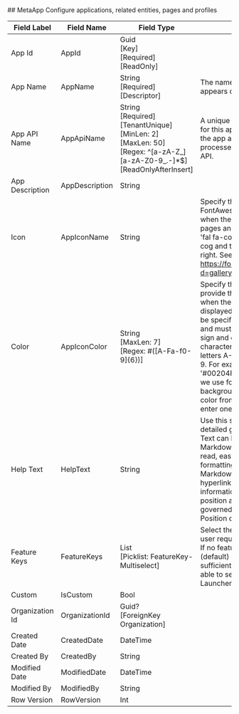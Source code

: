 # 

﻿## MetaApp
Configure applications, related entities, pages and profiles 
  
| Field Label | Field Name | Field Type | Description |  
| ---- | ---- | ---- | ---- |  
| App Id | AppId | Guid<br/>  [Key]<br/>  [Required]<br/>  [ReadOnly] |  |  
| App Name | AppName | String<br/>  [Required]<br/>  [Descriptor] | The name of the App as it appears on pages and forms |  
| App API Name | AppApiName | String<br/>  [Required]<br/>  [TenantUnique]<br/>  [MinLen: 2]<br/>  [MaxLen: 50]<br/>  [Regex: ^[a-zA-Z_][a-zA-Z0-9_.-]*$]<br/>  [ReadOnlyAfterInsert] | A unique and url-safe API name for this app. It is used to refer to the app and in internal processes and in the external API.  |  
| App Description | AppDescription | String |  |  
| Icon | AppIconName | String | Specify the name of a FontAwesome icon to display when the entitity appears on pages and forms. For example, 'fal fa-cogs' will display a large cog and two smaller ones to the right. See the entire list at: https://fontawesome.com/icons?d=gallery&s=light |  
| Color | AppIconColor | String<br/>  [MaxLen: 7]<br/>  [Regex: #([A-Fa-f0-9]{6})] | Specify the web color used to provide the icon background when the entity icon is displayed. The web color must be specified in web hex format and must begin with a leading # sign and contain 6 additional characters consisting of the letters A-F and the numbers 0-9. For example, the code '#00204F' specifies the color we use for the main menu background. You can select a color from the color picker or enter one directly.  |  
| Help Text | HelpText | String | Use this space to provide more detailed guidance to your users. Text can be formatted using Markdown which is an easy-to-read, easy-to-write syntax for formatting plain text.syntax. Markdown can also include hyperlinks to access additional information. The help text position and display style are governed by the Help Text Position dropdown.  |  
| Feature Keys | FeatureKeys | List<string><br/>  [Picklist: FeatureKey-Multiselect] | Select the feature keys that a user requires to access this app. If no feature keys are specified (default) here then all users with sufficient access rights will be able to select the app in the App Launcher.  |  
| Custom | IsCustom | Bool |  |  
| Organization Id | OrganizationId | Guid?<br/>  [ForeignKey Organization] |  |  
| Created Date | CreatedDate | DateTime |  |  
| Created By | CreatedBy | String |  |  
| Modified Date | ModifiedDate | DateTime |  |  
| Modified By | ModifiedBy | String |  |  
| Row Version | RowVersion | Int |  |  

